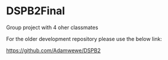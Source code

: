 # DSPB2Final
Group project with 4 oher classmates


For the older development repository please use the below link:

https://github.com/Adamwewe/DSPB2

